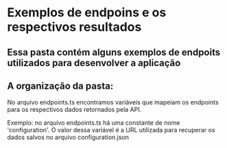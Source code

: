 # Exemplos de endpoins e os respectivos resultados

## Essa pasta contém alguns exemplos de endpoits utilizados para desenvolver a aplicação

## A organização da pasta:

No arquivo endpoints.ts encontramos variáveis que mapeiam os endpoints para os respectivos dados retornados pela API.

Exemplo: no arquivo endpoints.ts há uma constante de nome 'configuration'. O valor dessa variável é a URL utilizada para recuperar os dados salvos no arquivo configuration.json
